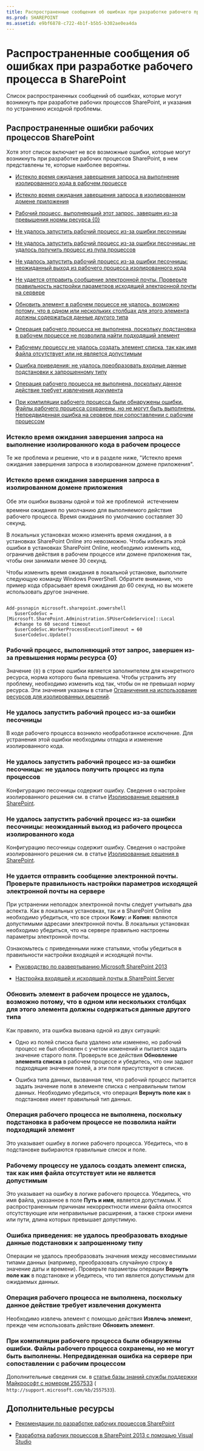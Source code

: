 ```yaml
---
title: Распространенные сообщения об ошибках при разработке рабочего процесса в SharePoint
ms.prod: SHAREPOINT
ms.assetid: e9bf6878-c722-4b1f-b5b5-b302ae0ea4da
---
```



# Распространенные сообщения об ошибках при разработке рабочего процесса в SharePoint
Список распространенных сообщений об ошибках, которые могут возникнуть при разработке рабочих процессов SharePoint, и указания по устранению исходной проблемы.
## Распространенные ошибки рабочих процессов SharePoint

Хотя этот список включает не все возможные ошибки, которые могут возникнуть при разработке рабочих процессов SharePoint, в нем представлены те, которые наиболее вероятны.
  
    
    

-  [Истекло время ожидания завершения запроса на выполнение изолированного кода в рабочем процессе](#bkmk_error01)
    
  
-  [Истекло время ожидания завершения запроса в изолированном домене приложения](#bkmk_error02)
    
  
-  [Рабочий процесс, выполняющий этот запрос, завершен из-за превышения нормы ресурса {0}](#bkmk_error03)
    
  
-  [Не удалось запустить рабочий процесс из-за ошибки песочницы](#bkmk_error04)
    
  
-  [Не удалось запустить рабочий процесс из-за ошибки песочницы: не удалось получить процесс из пула процессов](#bkmk_error05)
    
  
-  [Не удалось запустить рабочий процесс из-за ошибки песочницы: неожиданный выход из рабочего процесса изолированного кода](#bkmk_error06)
    
  
-  [Не удается отправить сообщение электронной почты. Проверьте правильность настройки параметров исходящей электронной почты на сервере](#bkmk_error07)
    
  
-  [Обновить элемент в рабочем процессе не удалось, возможно потому, что в одном или нескольких столбцах для этого элемента должны содержаться данные другого типа](#bkmk_error08)
    
  
-  [Операция рабочего процесса не выполнена, поскольку подстановка в рабочем процессе не позволила найти подходящий элемент](#bkmk_error09)
    
  
-  [Рабочему процессу не удалось создать элемент списка, так как имя файла отсутствует или не является допустимым](#bkmk_error10)
    
  
-  [Ошибка приведения: не удалось преобразовать входные данные подстановки к запрошенному типу](#bkmk_error11)
    
  
-  [Операция рабочего процесса не выполнена, поскольку данное действие требует извлечения документа](#bkmk_error12)
    
  
-  [При компиляции рабочего процесса были обнаружены ошибки. Файлы рабочего процесса сохранены, но не могут быть выполнены. Непредвиденная ошибка на сервере при сопоставлении с рабочим процессом](#bkmk_error13)
    
  

### Истекло время ожидания завершения запроса на выполнение изолированного кода в рабочем процессе
<a name="bkmk_error01"> </a>

Те же проблема и решение, что и в разделе ниже, "Истекло время ожидания завершения запроса в изолированном домене приложения".
  
    
    

### Истекло время ожидания завершения запроса в изолированном домене приложения
<a name="bkmk_error02"> </a>

Обе эти ошибки вызваны одной и той же проблемой  истечением времени ожидания по умолчанию для выполняемого действия рабочего процесса. Время ожидания по умолчанию составляет 30 секунд.
  
    
    
В локальных установках можно изменять время ожидания, а в установках SharePoint Online это невозможно. Чтобы избежать этой ошибки в установках SharePoint Online, необходимо изменить код, ограничив действия в рабочем процессе или домене приложения так, чтобы они занимали менее 30 секунд.
  
    
    
Чтобы изменить время ожидания в локальной установке, выполните следующую команду Windows PowerShell. Обратите внимание, что пример кода сбрасывает время ожидания до 60 секунд, но вы можете использовать другое значение.
  
    
    



```

Add-pssnapin microsoft.sharepoint.powershell
   $userCodeSvc = [Microsoft.SharePoint.Administration.SPUserCodeService]::Local
   #change to 60 second timeout
   $userCodeSvc.WorkerProcessExecutionTimeout = 60 
   $userCodeSvc.Update()
```


### Рабочий процесс, выполняющий этот запрос, завершен из-за превышения нормы ресурса {0}
<a name="bkmk_error03"> </a>

Значение  `{0}` в строке ошибки является заполнителем для конкретного ресурса, норма которого была превышена. Чтобы устранить эту проблему, необходимо изменить код так, чтобы он не превышал норму ресурса. Эти значения указаны в статье [Ограничения на использование ресурсов для изолированных решений](http://msdn.microsoft.com/ru-ru/library/gg615462%28v=office.14%29.aspx).
  
    
    

### Не удалось запустить рабочий процесс из-за ошибки песочницы
<a name="bkmk_error04"> </a>

В коде рабочего процесса возникло необработанное исключение. Для устранения этой ошибки необходимы отладка и изменение изолированного кода.
  
    
    

### Не удалось запустить рабочий процесс из-за ошибки песочницы: не удалось получить процесс из пула процессов
<a name="bkmk_error05"> </a>

Конфигурацию песочницы содержит ошибку. Сведения о настройке изолированного решения см. в статье  [Изолированные решения в SharePoint](http://msdn.microsoft.com/ru-ru/library/ee536577%28v=office.14%29.aspx).
  
    
    

### Не удалось запустить рабочий процесс из-за ошибки песочницы: неожиданный выход из рабочего процесса изолированного кода
<a name="bkmk_error06"> </a>

Конфигурацию песочницы содержит ошибку. Сведения о настройке изолированного решения см. в статье  [Изолированные решения в SharePoint](http://msdn.microsoft.com/ru-ru/library/ee536577%28v=office.14%29.aspx).
  
    
    

### Не удается отправить сообщение электронной почты. Проверьте правильность настройки параметров исходящей электронной почты на сервере
<a name="bkmk_error07"> </a>

При устранении неполадок электронной почты следует учитывать два аспекта. Как в локальных установках, так и в SharePoint Online необходимо убедиться, что все строки **Кому:** и **Копия:** являются допустимыми адресами электронной почты. В локальных установках необходимо убедиться, что на сервере правильно настроены параметры электронной почты.
  
    
    
Ознакомьтесь с приведенными ниже статьями, чтобы убедиться в правильности настройки входящей и исходящей почты.
  
    
    

-  [Руководство по развертыванию Microsoft SharePoint 2013](http://download.microsoft.com/download/1/F/6/1F6D3BE4-1174-4320-A1D1-C0E2681CCCF3/Deployment-guide-for-SharePoint-2013.pdf)
    
  
-  [Настройка входящей и исходящей почты в SharePoint Server](http://blogs.msdn.com/b/pareshg/archive/2010/04/23/how-to-configure-incoming-and-outgoing-emails-in-sharepoint-server-2010.aspx)
    
  

### Обновить элемент в рабочем процессе не удалось, возможно потому, что в одном или нескольких столбцах для этого элемента должны содержаться данные другого типа
<a name="bkmk_error08"> </a>

Как правило, эта ошибка вызвана одной из двух ситуаций:
  
    
    

- Одно из полей списка была удалено или изменено, но рабочий процесс не был обновлен с учетом изменений и пытается задать значение старого поля. Проверьте все действия **Обновление элемента списка** в рабочем процессе и убедитесь, что они задают подходящие значения полей, а эти поля присутствуют в списке.
    
  
- Ошибка типа данных, вызванная тем, что рабочий процесс пытается задать значение поля в элементе списка с неправильным типом данных. Необходимо убедиться, что операция **Вернуть поле как** в подстановке имеет правильный тип данных.
    
  

### Операция рабочего процесса не выполнена, поскольку подстановка в рабочем процессе не позволила найти подходящий элемент
<a name="bkmk_error09"> </a>

Это указывает ошибку в логике рабочего процесса. Убедитесь, что в подстановке выбираются правильные список и поле.
  
    
    

### Рабочему процессу не удалось создать элемент списка, так как имя файла отсутствует или не является допустимым
<a name="bkmk_error10"> </a>

Это указывает на ошибку в логике рабочего процесса. Убедитесь, что имя файла, указанное в поле **Путь и имя**, является допустимым. К распространенным причинам некорректности имени файла относятся отсутствующие или неправильные расширения, а также строки имени или пути, длина которых превышает допустимую.
  
    
    

### Ошибка приведения: не удалось преобразовать входные данные подстановки к запрошенному типу
<a name="bkmk_error11"> </a>

Операции не удалось преобразовать значения между несовместимыми типами данных (например, преобразовать случайную строку в значение даты и времени). Проверьте параметры операции **Вернуть поле как** в подстановке и убедитесь, что тип является допустимым для ожидаемых данных.
  
    
    

### Операция рабочего процесса не выполнена, поскольку данное действие требует извлечения документа
<a name="bkmk_error12"> </a>

Необходимо извлечь элемент с помощью действия **Извлечь элемент**, прежде чем использовать действие **Обновить элемент**.
  
    
    

### При компиляции рабочего процесса были обнаружены ошибки. Файлы рабочего процесса сохранены, но не могут быть выполнены. Непредвиденная ошибка на сервере при сопоставлении с рабочим процессом
<a name="bkmk_error13"> </a>

Дополнительные сведения см. в  [статье базы знаний службы поддержки Майкрософт с номером 2557533](http://support.microsoft.com/kb/2557533) ( `http://support.microsoft.com/kb/2557533`).
  
    
    

## Дополнительные ресурсы
<a name="bk_addresources"> </a>


-  [Рекомендации по разработке рабочих процессов SharePoint](sharepoint-workflow-development-best-practices.md)
    
  
-  [Разработка рабочих процессов в SharePoint 2013 с помощью Visual Studio](develop-sharepoint-2013-workflows-using-visual-studio.md)
    
  

  
    
    


